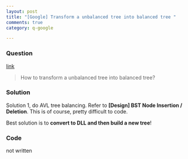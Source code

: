 ```yaml
---
layout: post
title: "[Google] Transform a unbalanced tree into balanced tree "
comments: true
category: q-google

---
```


### Question 

[link](http://www.mitbbs.com/article_t/JobHunting/32043661.html)

> How to transform a unbalanced tree into balanced tree?

### Solution 

Solution 1, do AVL tree balancing. Refer to __[Design] BST Node Insertion / Deletion__. This is of course, pretty difficult to code. 

Best solution is to __convert to DLL and then build a new tree__! 



### Code

not written
